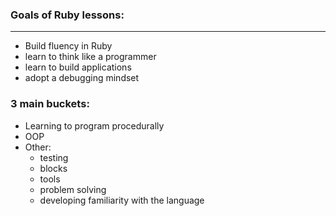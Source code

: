 ### Goals of Ruby lessons:
------
* Build fluency in Ruby
* learn to think like a programmer
* learn to build applications
* adopt a debugging mindset

### 3 main buckets:
* Learning to program procedurally
* OOP
* Other:
  *  testing
  * blocks
  * tools
  * problem solving
  * developing familiarity with the language
